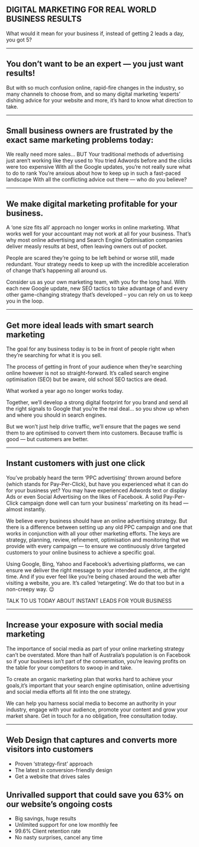## DIGITAL MARKETING FOR REAL WORLD BUSINESS RESULTS

What would it mean for your business if, instead of getting 2 leads a day, you got 5?

***

## You don’t want to be an expert — you just want results!

But with so much confusion online, rapid-fire changes in the industry, so many channels to choose from, and so many digital marketing ‘experts’ dishing advice for your website and more, it’s hard to know what direction to take.

***

## Small business owners are frustrated by the exact same marketing problems today:

We really need more sales… BUT
Your traditional methods of advertising just aren’t working like they used to
You tried Adwords before and the clicks were too expensive
With all the Google updates, you’re not really sure what to do to rank
You’re anxious about how to keep up in such a fast-paced landscape
With all the conflicting advice out there — who do you believe?

***

## We make digital marketing profitable for your business.

A ‘one size fits all’ approach no longer works in online marketing. What works well for your accountant may not work at all for your business. That’s why most online advertising and Search Engine Optimisation companies deliver measly results at best, often leaving owners out of pocket.

People are scared they’re going to be left behind or worse still, made redundant. Your strategy needs to keep up with the incredible acceleration of change that’s happening all around us.

Consider us as your own marketing team, with you for the long haul. With each new Google update, new SEO tactics to take advantage of and every other game-changing strategy that’s developed – you can rely on us to keep you in the loop.

***

## Get more ideal leads with smart search marketing

The goal for any business today is to be in front of people right when they’re searching for what it is you sell.

The process of getting in front of your audience when they’re searching online however is not so straight-forward. It’s called search engine optimisation (SEO) but be aware, old school SEO tactics are dead.

What worked a year ago no longer works today.

Together, we’ll develop a strong digital footprint for you brand and send all the right signals to Google that you’re the real deal… so you show up when and where you should in search engines.

But we won’t just help drive traffic, we’ll ensure that the pages we send them to are optimised to convert them into customers. Because traffic is good — but customers are better.

***

## Instant customers with just one click

You’ve probably heard the term ‘PPC advertising’ thrown around before (which stands for Pay-Per-Click), but have you experienced what it can do for your business yet? You may have experienced Adwords text or display Ads or even Social Advertising on the likes of Facebook. A solid Pay-Per-Click campaign done well can turn your business’ marketing on its head — almost instantly.

We believe every business should have an online advertising strategy. But there is a difference between setting up any old PPC campaign and one that works in conjunction with all your other marketing efforts. The keys are strategy, planning, review, refinement, optimisation and monitoring that we provide with every campaign — to ensure we continuously drive targeted customers to your online business to achieve a specific goal.

Using Google, Bing, Yahoo and Facebook’s advertising platforms, we can ensure we deliver the right message to your intended audience, at the right time. And if you ever feel like you’re being chased around the web after visiting a website, you are. It’s called ‘retargeting’. We do that too but in a non-creepy way. 😉

TALK TO US TODAY ABOUT INSTANT LEADS FOR YOUR BUSINESS

***

## Increase your exposure with social media marketing

The importance of social media as part of your online marketing strategy can’t be overstated. More than half of Australia’s population is on Facebook so if your business isn’t part of the conversation, you’re leaving profits on the table for your competitors to swoop in and take.

To create an organic marketing plan that works hard to achieve your goals,it’s important that your search engine optimisation, online advertising and social media efforts all fit into the one strategy.

We can help you harness social media to become an authority in your industry, engage with your audience, promote your content and grow your market share.
Get in touch for a no obligation, free consultation today.

***

## Web Design that captures and converts more visitors into customers

*   Proven ‘strategy-first’ approach
*   The latest in conversion-friendly design
*   Get a website that drives sales

## Unrivalled support that could save you 63% on our website’s ongoing costs

*   Big savings, huge results
*   Unlimited support for one low monthly fee
*   99.6% Client retention rate
*   No nasty surprises, cancel any time
